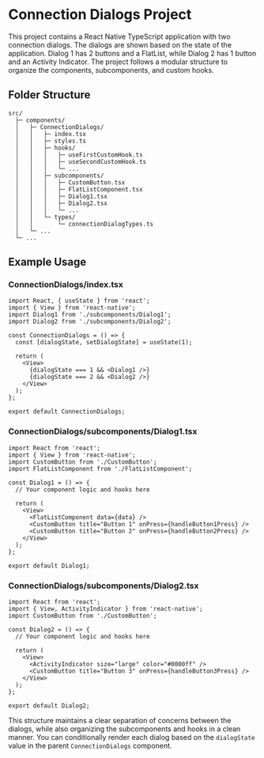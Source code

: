 # Connection Dialogs Project

This project contains a React Native TypeScript application with two connection dialogs. The dialogs are shown based on the state of the application. Dialog 1 has 2 buttons and a FlatList, while Dialog 2 has 1 button and an Activity Indicator. The project follows a modular structure to organize the components, subcomponents, and custom hooks.

## Folder Structure
```tsx
src/
  ├─ components/
  │   ├─ ConnectionDialogs/
  │   │   ├─ index.tsx
  │   │   ├─ styles.ts
  │   │   ├─ hooks/
  │   │   │   ├─ useFirstCustomHook.ts
  │   │   │   ├─ useSecondCustomHook.ts
  │   │   │   └─ ...
  │   │   ├─ subcomponents/
  │   │   │   ├─ CustomButton.tsx
  │   │   │   ├─ FlatListComponent.tsx
  │   │   │   ├─ Dialog1.tsx
  │   │   │   ├─ Dialog2.tsx
  │   │   │   └─ ...
  │   │   └─ types/
  │   │       └─ connectionDialogTypes.ts
  │   └─ ...
  └─ ...
```

## Example Usage

### ConnectionDialogs/index.tsx

```tsx
import React, { useState } from 'react';
import { View } from 'react-native';
import Dialog1 from './subcomponents/Dialog1';
import Dialog2 from './subcomponents/Dialog2';

const ConnectionDialogs = () => {
  const [dialogState, setDialogState] = useState(1);

  return (
    <View>
      {dialogState === 1 && <Dialog1 />}
      {dialogState === 2 && <Dialog2 />}
    </View>
  );
};

export default ConnectionDialogs;
```
### ConnectionDialogs/subcomponents/Dialog1.tsx
```tsx
import React from 'react';
import { View } from 'react-native';
import CustomButton from './CustomButton';
import FlatListComponent from './FlatListComponent';

const Dialog1 = () => {
  // Your component logic and hooks here

  return (
    <View>
      <FlatListComponent data={data} />
      <CustomButton title="Button 1" onPress={handleButton1Press} />
      <CustomButton title="Button 2" onPress={handleButton2Press} />
    </View>
  );
};

export default Dialog1;
```
### ConnectionDialogs/subcomponents/Dialog2.tsx
```tsx
import React from 'react';
import { View, ActivityIndicator } from 'react-native';
import CustomButton from './CustomButton';

const Dialog2 = () => {
  // Your component logic and hooks here

  return (
    <View>
      <ActivityIndicator size="large" color="#0000ff" />
      <CustomButton title="Button 3" onPress={handleButton3Press} />
    </View>
  );
};

export default Dialog2;
```
This structure maintains a clear separation of concerns between the dialogs, while also organizing the subcomponents and hooks in a clean manner. You can conditionally render each dialog based on the `dialogState` value in the parent `ConnectionDialogs` component.
